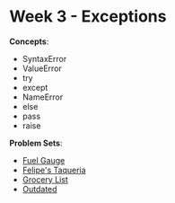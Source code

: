 # Week 3 - Exceptions

**Concepts**:
- SyntaxError
- ValueError
- try
- except
- NameError
- else
- pass
- raise

**Problem Sets**:

- [Fuel Gauge]()
- [Felipe's Taqueria]()
- [Grocery List]()
- [Outdated]()
